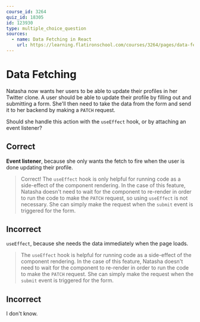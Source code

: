 ```yaml
---
course_id: 3264
quiz_id: 18305
id: 123930
type: multiple_choice_question
sources:
  - name: Data Fetching in React
    url: https://learning.flatironschool.com/courses/3264/pages/data-fetching-in-react
---
```


# Data Fetching

Natasha now wants her users to be able to update their profiles in her Twitter
clone. A user should be able to update their profile by filling out and
submitting a form. She'll then need to take the data from the form and send it
to her backend by making a `PATCH` request.

Should she handle this action with the `useEffect` hook, or by attaching an
event listener?

## Correct

**Event listener**, because she only wants the fetch to fire when the user is done
updating their profile.

> Correct! The `useEffect` hook is only helpful for running code as a
> side-effect of the component rendering. In the case of this feature, Natasha
> doesn't need to wait for the component to re-render in order to run the code
> to make the `PATCH` request, so using `useEffect` is not necessary. She can
> simply make the request when the `submit` event is triggered for the form.

## Incorrect

`useEffect`, because she needs the data immediately when the page loads.

> The `useEffect` hook is helpful for running code as a side-effect of the
> component rendering. In the case of this feature, Natasha doesn't need to wait
> for the component to re-render in order to run the code to make the `PATCH`
> request. She can simply make the request when the `submit` event is triggered
> for the form.

## Incorrect

I don't know.
